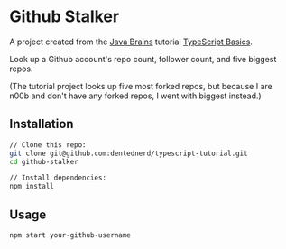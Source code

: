 # Github Stalker

A project created from the [Java Brains](https://www.youtube.com/channel/UCYt1sfh5464XaDBH0oH_o7Q) tutorial [TypeScript Basics](https://javabrains.i0/course/typescript_basics).

Look up a Github account's repo count, follower count, and five biggest repos.

(The tutorial project looks up five most forked repos, but because I are n00b and don't have any forked repos, I went with biggest instead.)

## Installation

```bash
// Clone this repo:
git clone git@github.com:dentednerd/typescript-tutorial.git
cd github-stalker

// Install dependencies:
npm install
```

## Usage

```bash
npm start your-github-username
```
